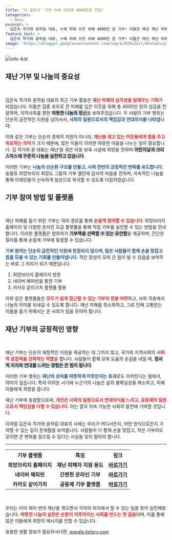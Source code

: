 ```yaml
---
title: ‘더 글로리’ 기부 수해 이웃에 4000만원 전달!
categories:
  - News
excerpt: >
  김은숙 작가와 윤하림 대표, 수해 피해 이웃 위해 4000만 원 기부! 이들은 매년 재난 피해에 함께하며 나눔의 손길을 잊지 않고 있습니다. 당신도 그들의 따뜻한 마음에 동참해보세요!
feature_text: >
  김은숙 작가와 윤하림 대표, 수해 피해 이웃 위해 4000만 원 기부! 이들은 매년 재난 피해에 함께하며 나눔의 손길을 잊지 않고 있습니다. 당신도 그들의 따뜻한 마음에 동참해보세요!
image: 'https://blogger.googleusercontent.com/img/b/R29vZ2xl/AVvXsEixyZcFfHzMRdzZMjFBmAUKJYCLCGyLL1o632UiGVXcaFdKo_bkvkuCioo0uUKlGfBVcT3P84aROyZIXSBEx3Aw5nCQ3pTgDom1WDC4m8eifvWiAmWEEVb4x6G_l8C0QH225ldMjyaFvpxGEBGNO37VmDTDMHGhJPq73UglMfDca1-0aw/s1600/blogspot.png'
---
```


<p><img src="https://blogger.googleusercontent.com/img/b/R29vZ2xl/AVvXsEixyZcFfHzMRdzZMjFBmAUKJYCLCGyLL1o632UiGVXcaFdKo_bkvkuCioo0uUKlGfBVcT3P84aROyZIXSBEx3Aw5nCQ3pTgDom1WDC4m8eifvWiAmWEEVb4x6G_l8C0QH225ldMjyaFvpxGEBGNO37VmDTDMHGhJPq73UglMfDca1-0aw/s1600/blogspot.png" alt="info 속보" /></p>

<h2 data-ke-size="size26">재난 기부 및 나눔의 중요성</h2>

<p data-ke-size="size16">&nbsp;</p>

<p>김은숙 작가와 윤하림 대표의 최근 기부 활동은 <b><span style="color: #ee2323;">재난 피해의 심각성을 일깨우는 기회</span></b>가 되었습니다. 이들은 집중 호우로 큰 피해를 입은 이웃을 위해 총 4000만 원의 성금을 전달하며, 지역사회를 향한 <b><span style="background-color: #21538527;">따뜻한 나눔의 정신</span></b>을 보여주었습니다. 두 사람의 기부 행위는 단순히 금전적인 지원을 넘어서서, <b><span style="color: #1a5490;">사회의 일원으로서의 책임감과 연대의식을 나타냅니다</span></b>. </p>

<p>이와 같은 기부는 단순히 경제적 지원이 아니라, <b><span style="color: #ee2323;">재난을 겪고 있는 이웃들에게 힘을 주고 위로하는 의미</span></b>가 크기 때문에, 많은 이들이 이러한 따뜻한 마음을 나누는 일이 필요합니다. 김 작가와 윤 대표는 재난’을 겪은 아동 보육 시설에 희망을 전하며 <b><span style="background-color: #21538527;">어린이날과 크리스마스에 꾸준히 나눔을 실천하고 있습니다</span></b>.</p>

<p>이러한 기부는 <b><span style="color: #1a5490;">나눔의 선순환 구조를 만들고, 사회 전반의 긍정적인 변화를 유도합니다</span></b>. 송필호 희망브리지 회장도 그들의 기부 결단에 감사의 마음을 전하며, 지속적인 나눔을 통해 이재민들이 신속하게 일상으로 복귀할 수 있도록 다짐하였습니다.</p>

<h2 data-ke-size="size26">기부 참여 방법 및 플랫폼</h2>

<p data-ke-size="size16">&nbsp;</p>

<p>재난 피해를 돕기 위한 기부는 여러 경로를 통해 <b><span style="color: #ee2323;">손쉽게 참여할 수 있습니다</span></b>. 희망브리지 홈페이지 및 다양한 온라인 모금 플랫폼을 통해 직접 기부를 실천할 수 있는 방법을 안내합니다. 이러한 플랫폼은 참여자가 <b><span style="background-color: #21538527;">기부액을 선택할 수 있는 유연함</span></b>을 제공하며, 간단한 절차를 통해 손쉽게 기부에 동참할 수 있습니다.</p>

<p><b><span style="color: #1a5490;">기부 참여는 단순히 금전적인 지원에 한정되지 않으며, 많은 사람들이 함께 손을 맞잡고 힘을 모을 수 있는 기회를 만들어냅니다</span></b>. 작은 정성이 모여 큰 힘이 될 수 있음을 보여주는 바로 그 자리가 되기 때문입니다.</p>

<ol>
<li>희망브리지 홈페이지 방문</li>
<li>네이버 해피빈을 통한 기부</li>
<li>카카오 같이가치 플랫폼 활용</li>
</ol>

<p>이와 같은 플랫폼들은 <b><span style="color: #ee2323;">모두가 쉽게 접근할 수 있는 기부의 장을 마련</span></b>하고, 사회 각층에서 나눔의 의미를 되새길 수 있도록 합니다. 재난 피해를 최소화하고, 그로 인해 고통받는 이들을 돕기 위해서는 온 사회가 힘을 모아야 합니다.</p>

<h2 data-ke-size="size26">재난 기부의 긍정적인 영향</h2>

<p data-ke-size="size16">&nbsp;</p>

<p>재난 기부는 단순히 재정적인 지원을 제공하는 데 그치지 않고, 국가와 지역사회의 <b><span style="color: #ee2323;">사회적 응집력을 강화하는 역할</span></b>을 합니다. 사람들이 함께 모여 도움의 손길을 내밀 때, <b><span style="background-color: #21538527;">정서적 지지와 연대를 느끼는 경험은 큰 힘이 됩니다</span></b>. </p>

<p>이러한 기부 행위는 <b><span style="color: #1a5490;">재난의 상처를 따뜻하게 어루만지는 효과</span></b>로도 이어진다는 점에서, 의미가 깊습니다. 특히 어려운 시기에 누군가의 나눔은 삶의 불확실성을 해소하고, 피해자들에게 희망을 줍니다.   </p>

<p>재난 기부에 동참함으로써, <b><span style="color: #ee2323;">개인은 사회의 일원으로서 연대의식을 느끼고, 공동체의 일원으로서 책임감을 다할 수 있습니다</span></b>. 이는 결국 지속 가능한 사회의 발전에 기여할 것입니다.</p>

<p>이처럼 김은숙 작가와 윤하림 대표의 사례는 우리가 어디서든지, 어떤 방식으로든지 기여할 수 있는 길이 존재함을 보여줍니다. 사람들이 다 함께 손을 맞잡고, 작은 기부라도 모이면 큰 변화를 일으킬 수 있다는 사실을 잊지 말아야 합니다. </p>

<hr>

<table style="width: 100%;">
<tr>
<th style="text-align: center;"><b>기부 플랫폼</b></th>
<th style="text-align: center;"><b>특징</b></th>
<th style="text-align: center;"><b>링크</b></th>
</tr>
<tr>
<td style="text-align: center; height: 17px;"><b>희망브리지 홈페이지</b></td>
<td style="text-align: center; height: 17px;"><b>재난 피해자 지원 용도</b></td>
<td style="text-align: center; height: 17px;"><b><a href="https://www.hopebridge.or.kr">바로가기</a></b></td>
</tr>
<tr>
<td style="text-align: center; height: 17px;"><b>네이버 해피빈</b></td>
<td style="text-align: center; height: 17px;"><b>간편한 온라인 기부</b></td>
<td style="text-align: center; height: 17px;"><b><a href="https://happybean.naver.com">바로가기</a></b></td>
</tr>
<tr>
<td style="text-align: center; height: 17px;"><b>카카오 같이가치</b></td>
<td style="text-align: center; height: 17px;"><b>공동체 기부 플랫폼</b></td>
<td style="text-align: center; height: 17px;"><b><a href="https://www.kakaotalk.com">바로가기</a></b></td>
</tr>
</table>

<p data-ke-size="size16">&nbsp;</p>

<p>우리는 이미 여러 번의 재난을 겪으면서 각자의 위치에서 할 수 있는 일을 찾아 실천해왔습니다. <b><span style="color: #ee2323;">따뜻한 나눔의 실천은 순환이 이루어지는 사회를 만드는 첫 걸음</span></b>이며, 이를 통해 많은 이들에게 희망의 메시지를 전할 수 있습니다. </p>
유용한 생활 정보가 필요하시다면, <a href="https://qoogle.tistory.com" rel="dofollow">qoogle.tistory.com</a>


